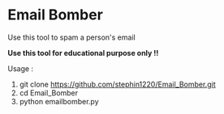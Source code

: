# Email Bomber

Use this tool to spam a person's email

<b> Use this tool for educational purpose only !! </b>

Usage : 

1) git clone https://github.com/stephin1220/Email_Bomber.git
2) cd Email_Bomber
3) python emailbomber.py



